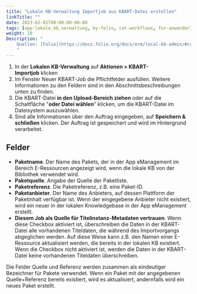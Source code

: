 ```yaml
---
title: "Lokale KB-Verwaltung Importjob aus KBART-Datei erstellen"
linkTitle: ""
date: 2023-02-01T00:00:00-00:00
tags: [app-lokale_kb_verwaltung, by-folio, cat-workflows, for-anwender]
weight: 10
Description: "
    Quellen: [Folio](https://docs.folio.org/docs/erm/local-kb-admin/#creating-a-kbart-import-job) & [GBV](https://info.gbv.de/display/FOLIOGBVEXTERN/Folio:+Lokale+KB-Verwaltung+Importjob+aus+KBART-Datei+erstellen)
    "
---
```


1.  In der **Lokalen KB-Verwaltung** auf **Aktionen > KBART-Importjob** klicken
2.  Im Fenster Neuer KBART-Job die Pflichtfelder ausfüllen. Weitere Informationen zu den Feldern sind in den Abschnittsbeschreibungen unten zu finden.
3.  Die KBART-Datei **in den Upload-Bereich ziehen** oder auf die Schaltfläche "**oder Datei wählen**" klicken, um die KBART-Datei im Dateisystem auszuwählen.
4.  Sind alle Informationen über den Auftrag eingegeben, auf **Speichern & schließen** klicken. Der Auftrag ist gespeichert und wird im Hintergrund verarbeitet.

## Felder

-   **Paketname**. Der Name des Pakets, der in der App eManagement im Bereich E-Ressourcen angezeigt wird, wenn die lokale KB von der Bibliothek verwendet wird.
-   **Paketquelle**. Angabe der Quelle der Paketliste.
-   **Paketreferenz**. Die Paketreferenz, z.B. eine Paket-ID.
-   **Paketanbieter**. Der Name des Anbieters, auf dessen Plattform der Paketinhalt verfügbar ist. Wenn der eingegebene Anbieter nicht existiert, wird ein neuer in der lokalen Knowledgebase in der App eManagement erstellt.
-   **Diesem Job als Quelle für Titelinstanz-Metadaten vertrauen**. Wenn diese Checkbox aktiviert ist, überschreiben die Daten in der KBART-Datei alle vorhandenen Titeldaten, die während des Importvorgangs abgeglichen werden. Auf diese Weise kann z.B. den Namen einer E-Ressource aktualisiert werden, die bereits in der lokalen KB existiert. Wenn die Checkbox nicht aktiviert ist, werden die Daten in der KBART-Datei keine vorhandenen Titeldaten überschreiben.

Die Felder Quelle und Referenz werden zusammen als eindeutiger Bezeichner für Pakete verwendet. Wenn ein Paket mit der angegebenen Quelle+Referenz bereits existiert, wird es aktualisiert, andernfalls wird ein neues Paket erstellt.
